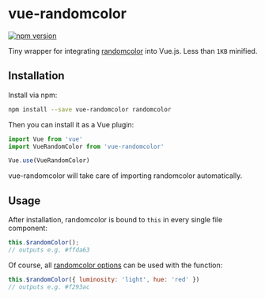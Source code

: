 # vue-randomcolor

[![npm version](http://img.shields.io/npm/v/vue-randomcolor.svg)](https://npmjs.org/package/vue-randomcolor)

Tiny wrapper for integrating [randomcolor](https://github.com/davidmerfield/randomColor) into Vue.js. Less than `1KB` minified.

## Installation

Install via npm:

```sh
npm install --save vue-randomcolor randomcolor
```

Then you can install it as a Vue plugin:

```js
import Vue from 'vue'
import VueRandomColor from 'vue-randomcolor'

Vue.use(VueRandomColor)
```

vue-randomcolor will take care of importing randomcolor automatically.

## Usage

After installation, randomcolor is bound to `this` in every single file component:

```js
this.$randomColor();
// outputs e.g. #ffda63
```

Of course, all [randomcolor options](https://github.com/davidmerfield/randomColor#options) can be used with the function:

```js
this.$randomColor({ luminosity: 'light', hue: 'red' })
// outputs e.g. #f293ac
```
